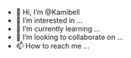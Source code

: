 - 👋 Hi, I’m @Kamibell
- 👀 I’m interested in ...
- 🌱 I’m currently learning ...
- 💞️ I’m looking to collaborate on ...
- 📫 How to reach me ...

<!---
Kamibell/Kamibell is a ✨ special ✨ repository because its `README.md` (this file) appears on your GitHub profile.
You can click the Preview link to take a look at your changes.
--->
